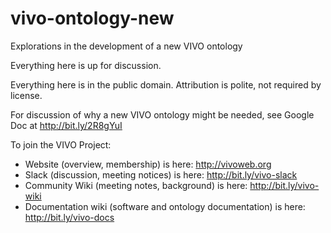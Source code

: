 # vivo-ontology-new

Explorations in the development of a new VIVO ontology

Everything here is up for discussion.

Everything here is in the public domain.  Attribution is polite, not required by license.

For discussion of why a new VIVO ontology might be needed, see Google Doc at http://bit.ly/2R8gYuI

To join the VIVO Project:
 * Website (overview, membership) is here: http://vivoweb.org
 * Slack (discussion, meeting notices) is here: http://bit.ly/vivo-slack
 * Community Wiki (meeting notes, background) is here:  http://bit.ly/vivo-wiki
 * Documentation wiki (software and ontology documentation) is here:  http://bit.ly/vivo-docs
